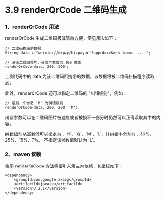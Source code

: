 # 3.9 renderQrCode 二维码生成
### 1、renderQrCode 用法
renderQrCode 生成二维码极其简单方便，常见用法如下：
```
// 二维码携带的数据
String data = "weixin://wxpay/bizpayurl?appid=xx&mch_id=xx......";
 
// 渲染二维码图片，长度与宽度为 200 像素
renderQrCode(data, 200, 200);
```
上例代码中的 data 为该二维码所携带的数据，该数据将被二维码扫描程序读取到。

此外，renderQrCode 还可以指定二维码的 "纠错级别"，例如：
```
// 最后一个参数 'M' 为纠错级别
renderQrCode(data, 200, 200, 'M');
```
纠错参数可以在二维码图片被遮挡或者被损坏一部分时仍然可以正确读取其中的内容。

纠错级别从高到低可以指定为：'H'、'Q'、'M'、'L'，其纠错率分别为：30%、25%、15%、7%。 不指定该参数值默认为 'L'。

### 2、maven 依赖
使用 renderQrCode 方法需要引入第三方依赖，其坐标如下：
```
<dependency>
    <groupId>com.google.zxing</groupId>
    <artifactId>javase</artifactId>
    <version>3.2.1</version>
</dependency>
```